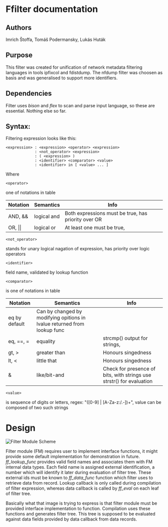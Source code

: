 # Ffilter documentation

## Authors
Imrich Štoffa, Tomáš Podermansky, Lukás Huták

## Purpose
This filter was created for unification of network metadata filtering languages in tools ipfixcol and fdistdump. The nfdump filter was choosen as basis and was generalised to support more identifiers.

## Dependencies
Filter uses *bison* and *flex* to scan and parse input language, so these are essential. Nothing else so far. 

## Syntax:

Filtering expression looks like this:

```
<expression> : <expression> <operator> <expression>
             : <not_operator> <expression>
             : ( <expression> )
             : <identifier> <comparator> <value>
             : <identifier> in [ <value> ... ]
```

Where
```
<operator>
``` 
one of notations in table

Notation | Semantics | Info
--- | --- | ---
 AND, && | logical and | Both expressions must be true, has priority over OR
OR, \|\| | logical or | At least one must be true, 

```
<not_operator>
``` 
stands for unary logical nagation of expression, has priority over logic operators

```
<identifier>
```
field name, validated by lookup function

```
<comparator>
``` 
is one of notations in table

Notation | Semantics | Info
--- | --- | ---
 | eq by default | Can by changed by modifying opitions in lvalue returned from lookup func
eq, ==, = | equality | strcmp() output for strings, 
gt, > | greater than | Honours singedness
lt, < | little that | Honours singedness
& | like/bit-and | Check for presence of bits, with strings use strstr() for evaluation

```
<value>
``` 
is sequence of digits or letters, regex: "([0-9] | [A-Za-z:/\.\-])+", value can be composed of two such strings

# Design
![Filter Module Scheme](doc/filter_data_model.png)

Filter module (FM) requires user to implement interface functions, it might provide some default implementation for demonstration in future. _ff\_lookup\_func_ provides valid field names and associates them with FM internal data types. Each field name is assigned external identification, a number which will identify it later during evaluation of filter tree. These external ids must be known to _ff\_data\_func_ function which filter uses to retrieve data from record. Lookup callback is only called during compilation of filter expression, whereas data callback is called by _ff\_eval_ on each leaf of filter tree.

Basically what that image is trying to express is that filter module must be provided interface implementation to function. Compilation uses these functions and generates filter tree. This tree is supposed to be evaluated against data fields provided by data callback from data records.


